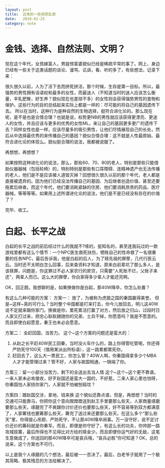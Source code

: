 ```yaml
---
layout: post
title:  近来的一些胡思乱想
date:   2010-01-25
category: note
---
```


# 金钱、选择、自然法则、文明？

现在这个年代，女孩嫁富人，男娃傍富婆貌似已经是稀疏平常的事了。网上、身边已经有一些关于这类话题的谈论、谩骂、讥讽，看、听的多了，有些想法，记录下来：

很久很久以前，人为了活下去而拼死拼活，那个时候，生存是第一目标。所以，最强势的男性拥有话语权和最多的女性，而最迷人（不知道当时的迷人应该怎么衡量，丰乳肥臀，好生养？貌似现在也差球不多）的女性则会获得强势男性的食物和保护。这些行为的目的总结起来实际上都是一样的：尽可能的将自己的基因遗传下去。
所以在当时，这种行为是种自然的生物选择，挺符合进化论的。那么现在呢，是不是也是合情合理？也就是说，权势更NB的男性就应该获得更漂亮、更迷人的女性，并且应该与更多的优秀的女性ML，来让自己的基因更多更广的遗传下去？同样女性也是一样，应该尽量多的吸引男性，让他们尽情展现自己的长处，然后从中选择最优秀的来传播自己的基因？貌似合情合理：这不就是人性最原始、最符合进化论的体现么。貌似挺合理的说法，我都被说服了。

再想想，再想想？

如果按照这种进化论的说法，那么，那些60、70、80的老人，特别是那些只能借助仪器器械（包括轮椅）的，特别特别是那些有口耳障碍、连精神遗产也无法传播的老人，他们是不是应该被人道毁灭掉？回想很久很久以前的那个年代，老人都是直接被遗弃的。因为他们已经没法传播自己的基因、为后继者创造价值、甚至还要拖累后继者。而这个年代，他们要消耗紧缺的住房、他们要消耗昂贵的药品、医疗器械，等等等等。如果用上述所谓进化论的说法，他们是不是已经没有存在的价值了？

完毕、收工。


# 白起、长平之战

白起的长平之战的前后经过什么的我就不?嗦的，挺知名的，甚至连我玩过的一款游戏里都有这么个情节：一个NPC医生救死扶伤，牺牲自己的性命救了一名很重要的任务NPC，最后告诉我，他是白起的后人，为了赎先祖的罪孽，几代行医云云。当时还不太明白怎么回事，后来查资料才知道，原来白前辈坑了那么多人，是该赎罪，问题是，你这罪过不必人家农行的房贷，只需要"人死账不烂，父账子来还"，两辈人而已。这么大的罪孽，你白家得多少辈人才能还完啊。

OK，回正题。我想聊的是，如果换做你是白起，那40W降卒，你怎么处置？

有这么几种可能的方案：
方案一： 放了，为被称为虎狼之国的秦国赢得美誉。
   但是~这样~真的可行么？当时整个中国都是打来打去，你今儿放回去，明儿这40W说不定就来踹你家门。换做是你，累死累活打赢了对方，然后放之归山，过段时日人家又打过来，把忠心耿耿跟随你的兄弟、士兵干掉，你愿意吗？我是不愿意的。而且即使白起愿意，秦王也未必会愿意。

方案二： 全赶回国，当苦力。
这个~这个方案的问题还是蛮大的：
1. 从赵之长平赶40W民工回秦，当时没火车什么的，路上你得管吃管喝，你还得严防死守100天（借用某派出所标语），这一路累都累死你。
2. 赶回去了，这么大一票民工，你怎么管？40W人啊，你秦国得拿多少个MBA人才才能管理过来？管不好，人家与故国相通，一锅端了你。

方案三：留一小部分当苦力，剩下的全送出去当人情
这个~这个~这个更不靠谱。一来人家未必肯接收，好歹赵国还是蛮大一国的，不好惹。二来人家心里也怕呀，你秦国怕人家挠你家门，人家就不怕被刨祖坟？

方案四：跟赵国交涉，拿地、钱来换
这个貌似还靠点谱，但是，再想想？当时的交通可只能靠马，你把你这个意向蹬蹬蹬送到赵王手里要那么些天，人家商量琢磨要那么些天，琢磨完了不爽跟你讨价还价也要那么些天，好不容易等到双方都满意了，人家筹钱也要筹那么些天，筹完了送过来还要那么些天。在这么多个“那么些天”里，你得提心吊胆、严防死守，不让那40W降卒闹事。万一没守好，说不定讨价还价的筹码就是你秦军。而且，即便是你守好了，有这么长的功夫，你帅部一路攻城拔寨，最后所得也不见得比对方给的赎金少。而且即便你运气好的无敌，这笔生意做成了，你送回的那40W降卒可是哀兵哦，“哀兵必胜”你可知道？OK，总的说来，这个方案也不可行。

以上是我个人琢磨的几个想法，最后被一一否决了。最后，白老爷子就用了一个极其简略、极其残忍的方法给解决了。
